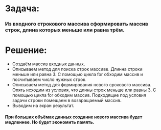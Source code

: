 # Задача: 
### Из входного строкового массива сформировать массив строк, длина которых меньше или равна трём.
 
# Решение: 
* Создаём массив входных данных.
* Описываем метод для поиска строк массиве. Длинна строки меньше или равна 3. С помощью цикла for обходим массив и посчитываем число нужных строк. 
* Описываем метод для формирования нового срокового массива. Опять исходим из условия, что длины строк меньше или равны 3. С помощью цикла for обходим массив. Подходящие под условия задачи строки помещаем в возвращаемый массив.
* Выводим на экран результат.
#### При больших объёмах данных создание нового массива будет медленнее. Но будет экономить память.


